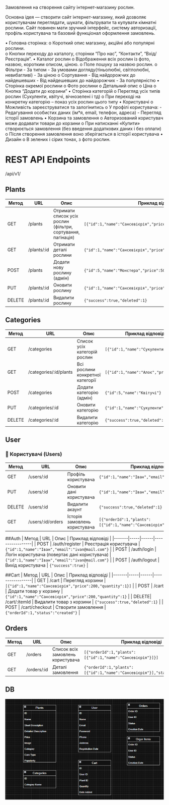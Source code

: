 Замовлення на створення сайту інтернет-магазину рослин.

Основна ідея — створити сайт інтернет-магазину, який дозволяє користувачам переглядати, шукати, фільтрувати та купувати кімнатні рослини. Сайт повинен мати зручний інтерфейс, систему авторизації, профіль користувача та базовий функціонал оформлення замовлень.

•	Головна сторінка:
  o	Короткий опис магазину, акційні або популярні рослини.  
  o	Кнопки переходу до каталогу, сторінки “Про нас”, “Контакти”, “Вхід/Реєстрація”.
•	Каталог рослин 
  o	Відображення всіх рослин із фото, назвою, коротким описом, ціною.
  o	Поле пошуку за назвою рослин.
  o	Фільтри
    -	За типом
    -	За умовами догляду(тіньолюбні, світлолюбні, невибагливі)
    -	За ціною
  o	Сортування
    -	Від найдорожчих до найдешевших
    -	Від найдешевших до найдорожчих
    -	За популярністю
•	Сторінка окремої рослини
  o	Фото рослини
  o	Детальний опис
  o	Ціна
  o	Кнопка “Додати до корзини”
•	Сторінка категорій
  o	Перегляд усіх типів рослин (Сукуленти, квітучі, вічнозелені і тд)
  o	При переході на конкретну категорію – показ усіх рослин цього типу
•	Користувачі
  o	Можливість зареєструватися та залогінитись
  o	У профілі користувача:
    -	Редагування особистих даних (ім*я, email, телефон, адреса)
    -	Перегляд історії замовлень
•	Корзина та замовлення
  o	Авторизований користувач може додавати товари до корзини
  o	При натисканні «Купити» створюється замовлення (без введення додаткових даних і без оплати)
  o	Після створення замовлення воно зберігається в історії користувача
•	Дизайн
  o	В зелених і сірих тонах, з фото рослин.

# REST API Endpoints

/api/v1/

## Plants
| Метод | URL | Опис | Приклад відповіді |
|-------|-----|------|-----------------|
| GET   | /plants | Отримати список усіх рослин (фільтри, сортування, пагінація) | `[{"id":1,"name":"Сансевієрія","price":200}]` |
| GET   | /plants/:id | Отримати деталі рослини | `{"id":1,"name":"Сансевієрія","price":200,"category":"Вічнозелені"}` |
| POST  | /plants | Додати нову рослину (адмін) | `{"id":5,"name":"Монстера","price":500}` |
| PUT   | /plants/:id | Оновити рослину | `{"id":1,"name":"Сансевієрія","price":250}` |
| DELETE| /plants/:id | Видалити рослину | `{"success":true,"deleted":1}` |

## Categories
| Метод | URL | Опис | Приклад відповіді |
|-------|-----|------|-----------------|
| GET   | /categories | Список усіх категорій рослин | `[{"id":1,"name":"Сукуленти"}]` |
| GET   | /categories/:id/plants | Всі рослини конкретної категорії | `[{"id":1,"name":"Алоє","price":150}]` |
| POST  | /categories | Додати категорію (адмін) | `{"id":5,"name":"Квітучі"} ` |
| PUT   | /categories/:id | Оновити категорію | `{"id":1,"name":"Сукуленти"} ` |
| DELETE| /categories/:id | Видалити категорію | `{"success":true,"deleted":1}` |


## User
### 👤 Користувачі (Users)
| Метод | URL | Опис | Приклад відповіді |
|-------|-----|------|-----------------|
| GET   | /users/:id | Профіль користувача | `{"id":1,"name":"Іван","email":"ivan@mail.com"}` |
| PUT   | /users/:id | Оновити дані користувача | `{"id":1,"name":"Іван","email":"ivan@mail.com"}` |
| DELETE| /users/:id | Видалити акаунт | `{"success":true,"deleted":1}` |
| GET   | /users/:id/orders | Історія замовлень користувача | `[{"orderId":1,"plants":[{"id":1,"name":"Сансевієрія"}]}]` |

##Auth
| Метод | URL | Опис | Приклад відповіді |
|-------|-----|------|-----------------|
| POST  | /auth/register | Реєстрація користувача | `{"id":1,"name":"Іван","email":"ivan@mail.com"}` |
| POST  | /auth/login | Логін користувача (повертає дані користувача) | `{"id":1,"name":"Іван","email":"ivan@mail.com"}` |
| POST  | /auth/logout | Вихід користувача | `{"success":true}` |

##Cart
| Метод | URL | Опис | Приклад відповіді |
|-------|-----|------|-----------------|
| GET   | /cart | Перегляд корзини | `[{"id":1,"name":"Сансевієрія","price":200,"quantity":1}]` |
| POST  | /cart | Додати товар у корзину | `{"id":1,"name":"Сансевієрія","price":200,"quantity":1}` |
| DELETE| /cart/:itemId | Видалити товар з корзини | `{"success":true,"deleted":1}` |
| POST  | /cart/checkout | Створити замовлення | `{"orderId":1,"status":"created"}` |

## Orders
| Метод | URL | Опис | Приклад відповіді |
|-------|-----|------|-----------------|
| GET   | /orders | Список всіх замовлень користувача | `[{"orderId":1,"plants":[{"id":1,"name":"Сансевієрія"}]}]` |
| GET   | /orders/:id | Деталі замовлення | `{"orderId":1,"plants":[{"id":1,"name":"Сансевієрія"}],"status":"created"}` |

## DB 

![Database](https://github.com/yhil9ntka52/Plants-store/blob/main/image/Database.png?raw=true)



